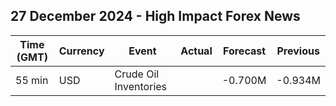 ## 27 December 2024 - High Impact Forex News

| Time (GMT) | Currency | Event | Actual | Forecast | Previous |
|------|----------|-------|--------|----------|----------|
| 55 min | USD | Crude Oil Inventories |  | -0.700M | -0.934M |
